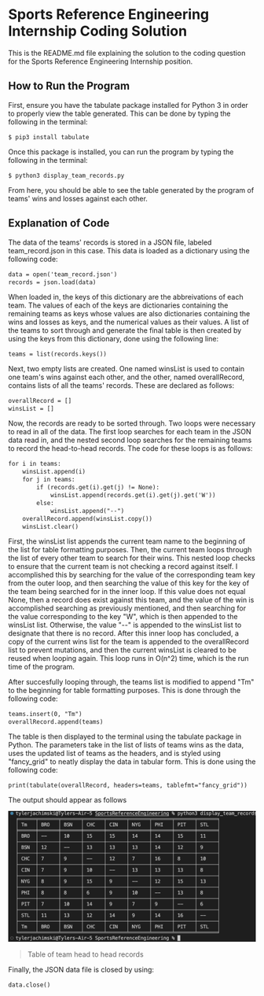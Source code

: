# Sports Reference Engineering Internship Coding Solution

This is the README.md file explaining the solution to the coding question for the Sports Reference Engineering Internship position.

## How to Run the Program
First, ensure you have the tabulate package installed for Python 3 in order to properly view the table generated. This can be done by typing the following in the terminal:
```
$ pip3 install tabulate
```

Once this package is installed, you can run the program by typing the following in the terminal:
```
$ python3 display_team_records.py
```

From here, you should be able to see the table generated by the program of teams' wins and losses against each other.

## Explanation of Code
The data of the teams' records is stored in a JSON file, labeled team_record.json in this case. This data is loaded as a dictionary using the following code:
```
data = open('team_record.json')
records = json.load(data)
```

When loaded in, the keys of this dictionary are the abbreivations of each team. The values of each of the keys are dictionaries containing the remaining teams as keys whose values are also dictionaries containing the wins and losses as keys, and the numerical values as their values. A list of the teams to sort through and generate the final table is then created by using the keys from this dictionary, done using the following line:
```
teams = list(records.keys())
```

Next, two empty lists are created. One named winsList is used to contain one team's wins against each other, and the other, named overallRecord, contains lists of all the teams' records. These are declared as follows:
```
overallRecord = []
winsList = []
```

Now, the records are ready to be sorted through. Two loops were necessary to read in all of the data. The first loop searches for each team in the JSON data read in, and the nested second loop searches for the remaining teams to record the head-to-head records. The code for these loops is as follows:
```
for i in teams:
    winsList.append(i)
    for j in teams:
        if (records.get(i).get(j) != None):
            winsList.append(records.get(i).get(j).get('W'))
        else:
            winsList.append("--")
    overallRecord.append(winsList.copy())
    winsList.clear()
```

First, the winsList list appends the current team name to the beginning of the list for table formatting purposes. Then, the current team loops through the list of every other team to search for their wins. This nested loop checks to ensure that the current team is not checking a record against itself. I accomplished this by searching for the value of the corresponding team key from the outer loop, and then searching the value of this key for the key of the team being searched for in the inner loop. If this value does not equal None, then a record does exist against this team, and the value of the win is accomplished searching as previously mentioned, and then searching for the value corresponding to the key "W", which is then appended to the winsList list. Otherwise, the value "--" is appended to the winsList list to designate that there is no record. After this inner loop has concluded, a copy of the current wins list for the team is appended to the overallRecord list to prevent mutations, and then the current winsList is cleared to be reused when looping again. This loop runs in O(n^2) time, which is the run time of the program.


After succesfully looping through, the teams list is modified to append "Tm" to the beginning for table formatting purposes. This is done through the following code:
```
teams.insert(0, "Tm")
overallRecord.append(teams)
```

The table is then displayed to the terminal using the tabulate package in Python. The parameters take in the list of lists of teams wins as the data, uses the updated list of teams as the headers, and is styled using "fancy_grid" to neatly display the data in tabular form. This is done using the following code:
```
print(tabulate(overallRecord, headers=teams, tablefmt="fancy_grid"))
```

The output should appear as follows

![Team Head to Head Records](images/team_records_output.png)
>Table of team head to head records

Finally, the JSON data file is closed by using:
```
data.close()
```